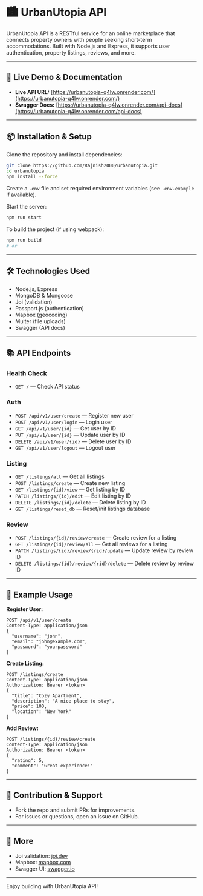 # 🏙️ UrbanUtopia API

UrbanUtopia API is a RESTful service for an online marketplace that connects property owners with people seeking short-term accommodations. Built with Node.js and Express, it supports user authentication, property listings, reviews, and more.

---

## 🚀 Live Demo & Documentation

- **Live API URL:** [https://urbanutopia-q4lw.onrender.com/](https://urbanutopia-q4lw.onrender.com/)
- **Swagger Docs:** [https://urbanutopia-q4lw.onrender.com/api-docs](https://urbanutopia-q4lw.onrender.com/api-docs)

---

## 📦 Installation & Setup

Clone the repository and install dependencies:

```bash
git clone https://github.com/Rajnish2000/urbanutopia.git
cd urbanutopia
npm install --force
```

Create a `.env` file and set required environment variables (see `.env.example` if available).

Start the server:

```bash
npm run start
```

To build the project (if using webpack):

```bash
npm run build
# or

```

---

## 🛠️ Technologies Used

- Node.js, Express
- MongoDB & Mongoose
- Joi (validation)
- Passport.js (authentication)
- Mapbox (geocoding)
- Multer (file uploads)
- Swagger (API docs)

---

## 📚 API Endpoints

### Health Check

- `GET /` — Check API status

### Auth

- `POST /api/v1/user/create` — Register new user
- `POST /api/v1/user/login` — Login user
- `GET /api/v1/user/{id}` — Get user by ID
- `PUT /api/v1/user/{id}` — Update user by ID
- `DELETE /api/v1/user/{id}` — Delete user by ID
- `GET /api/v1/user/logout` — Logout user

### Listing

- `GET /listings/all` — Get all listings
- `POST /listings/create` — Create new listing
- `GET /listings/{id}/view` — Get listing by ID
- `PATCH /listings/{id}/edit` — Edit listing by ID
- `DELETE /listings/{id}/delete` — Delete listing by ID
- `GET /listings/reset_db` — Reset/init listings database

### Review

- `POST /listings/{id}/review/create` — Create review for a listing
- `GET /listings/{id}/review/all` — Get all reviews for a listing
- `PATCH /listings/{id}/review/{rid}/update` — Update review by review ID
- `DELETE /listings/{id}/review/{rid}/delete` — Delete review by review ID

---

## 🔑 Example Usage

**Register User:**

```http
POST /api/v1/user/create
Content-Type: application/json
{
  "username": "john",
  "email": "john@example.com",
  "password": "yourpassword"
}
```

**Create Listing:**

```http
POST /listings/create
Content-Type: application/json
Authorization: Bearer <token>
{
  "title": "Cozy Apartment",
  "description": "A nice place to stay",
  "price": 100,
  "location": "New York"
}
```

**Add Review:**

```http
POST /listings/{id}/review/create
Content-Type: application/json
Authorization: Bearer <token>
{
  "rating": 5,
  "comment": "Great experience!"
}
```

---

## 📝 Contribution & Support

- Fork the repo and submit PRs for improvements.
- For issues or questions, open an issue on GitHub.

---

## 📖 More

- Joi validation: [joi.dev](https://joi.dev/)
- Mapbox: [mapbox.com](https://www.mapbox.com/)
- Swagger UI: [swagger.io](https://swagger.io/tools/swagger-ui/)

---

Enjoy building with UrbanUtopia API!
